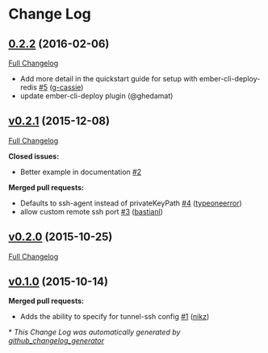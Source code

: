 # Change Log

## [0.2.2](https://github.com/ember-cli-deploy/ember-cli-deploy-ssh-tunnel/tree/0.2.2) (2016-02-06)
[Full Changelog](https://github.com/ember-cli-deploy/ember-cli-deploy-ssh-tunnel/compare/v0.2.1...0.2.2)

- Add more detail in the quickstart guide for setup with ember-cli-deploy-redis [\#5](https://github.com/ember-cli-deploy/ember-cli-deploy-ssh-tunnel/pull/5) ([g-cassie](https://github.com/g-cassie))
- update ember-cli-deploy plugin (@ghedamat)

## [v0.2.1](https://github.com/ember-cli-deploy/ember-cli-deploy-ssh-tunnel/tree/v0.2.1) (2015-12-08)
[Full Changelog](https://github.com/ember-cli-deploy/ember-cli-deploy-ssh-tunnel/compare/v0.2.0...v0.2.1)

**Closed issues:**

- Better example in documentation [\#2](https://github.com/ember-cli-deploy/ember-cli-deploy-ssh-tunnel/issues/2)

**Merged pull requests:**

- Defaults to ssh-agent instead of privateKeyPath [\#4](https://github.com/ember-cli-deploy/ember-cli-deploy-ssh-tunnel/pull/4) ([typeoneerror](https://github.com/typeoneerror))
- allow custom remote ssh port [\#3](https://github.com/ember-cli-deploy/ember-cli-deploy-ssh-tunnel/pull/3) ([bastianl](https://github.com/bastianl))

## [v0.2.0](https://github.com/ember-cli-deploy/ember-cli-deploy-ssh-tunnel/tree/v0.2.0) (2015-10-25)
[Full Changelog](https://github.com/ember-cli-deploy/ember-cli-deploy-ssh-tunnel/compare/v0.1.0...v0.2.0)

## [v0.1.0](https://github.com/ember-cli-deploy/ember-cli-deploy-ssh-tunnel/tree/v0.1.0) (2015-10-14)
**Merged pull requests:**

- Adds the ability to specify  for tunnel-ssh config [\#1](https://github.com/ember-cli-deploy/ember-cli-deploy-ssh-tunnel/pull/1) ([nikz](https://github.com/nikz))



\* *This Change Log was automatically generated by [github_changelog_generator](https://github.com/skywinder/Github-Changelog-Generator)*
